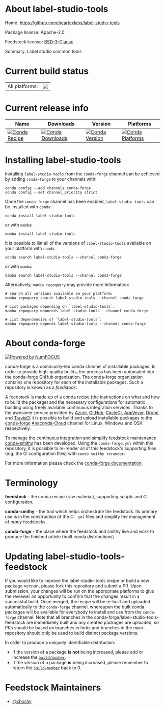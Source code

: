 About label-studio-tools
========================

Home: https://github.com/heartexlabs/label-studio-tools

Package license: Apache-2.0

Feedstock license: [BSD-3-Clause](https://github.com/conda-forge/label-studio-tools-feedstock/blob/main/LICENSE.txt)

Summary: Label studio common tools

Current build status
====================


<table><tr><td>All platforms:</td>
    <td>
      <a href="https://dev.azure.com/conda-forge/feedstock-builds/_build/latest?definitionId=18272&branchName=main">
        <img src="https://dev.azure.com/conda-forge/feedstock-builds/_apis/build/status/label-studio-tools-feedstock?branchName=main">
      </a>
    </td>
  </tr>
</table>

Current release info
====================

| Name | Downloads | Version | Platforms |
| --- | --- | --- | --- |
| [![Conda Recipe](https://img.shields.io/badge/recipe-label--studio--tools-green.svg)](https://anaconda.org/conda-forge/label-studio-tools) | [![Conda Downloads](https://img.shields.io/conda/dn/conda-forge/label-studio-tools.svg)](https://anaconda.org/conda-forge/label-studio-tools) | [![Conda Version](https://img.shields.io/conda/vn/conda-forge/label-studio-tools.svg)](https://anaconda.org/conda-forge/label-studio-tools) | [![Conda Platforms](https://img.shields.io/conda/pn/conda-forge/label-studio-tools.svg)](https://anaconda.org/conda-forge/label-studio-tools) |

Installing label-studio-tools
=============================

Installing `label-studio-tools` from the `conda-forge` channel can be achieved by adding `conda-forge` to your channels with:

```
conda config --add channels conda-forge
conda config --set channel_priority strict
```

Once the `conda-forge` channel has been enabled, `label-studio-tools` can be installed with `conda`:

```
conda install label-studio-tools
```

or with `mamba`:

```
mamba install label-studio-tools
```

It is possible to list all of the versions of `label-studio-tools` available on your platform with `conda`:

```
conda search label-studio-tools --channel conda-forge
```

or with `mamba`:

```
mamba search label-studio-tools --channel conda-forge
```

Alternatively, `mamba repoquery` may provide more information:

```
# Search all versions available on your platform:
mamba repoquery search label-studio-tools --channel conda-forge

# List packages depending on `label-studio-tools`:
mamba repoquery whoneeds label-studio-tools --channel conda-forge

# List dependencies of `label-studio-tools`:
mamba repoquery depends label-studio-tools --channel conda-forge
```


About conda-forge
=================

[![Powered by
NumFOCUS](https://img.shields.io/badge/powered%20by-NumFOCUS-orange.svg?style=flat&colorA=E1523D&colorB=007D8A)](https://numfocus.org)

conda-forge is a community-led conda channel of installable packages.
In order to provide high-quality builds, the process has been automated into the
conda-forge GitHub organization. The conda-forge organization contains one repository
for each of the installable packages. Such a repository is known as a *feedstock*.

A feedstock is made up of a conda recipe (the instructions on what and how to build
the package) and the necessary configurations for automatic building using freely
available continuous integration services. Thanks to the awesome service provided by
[Azure](https://azure.microsoft.com/en-us/services/devops/), [GitHub](https://github.com/),
[CircleCI](https://circleci.com/), [AppVeyor](https://www.appveyor.com/),
[Drone](https://cloud.drone.io/welcome), and [TravisCI](https://travis-ci.com/)
it is possible to build and upload installable packages to the
[conda-forge](https://anaconda.org/conda-forge) [Anaconda-Cloud](https://anaconda.org/)
channel for Linux, Windows and OSX respectively.

To manage the continuous integration and simplify feedstock maintenance
[conda-smithy](https://github.com/conda-forge/conda-smithy) has been developed.
Using the ``conda-forge.yml`` within this repository, it is possible to re-render all of
this feedstock's supporting files (e.g. the CI configuration files) with ``conda smithy rerender``.

For more information please check the [conda-forge documentation](https://conda-forge.org/docs/).

Terminology
===========

**feedstock** - the conda recipe (raw material), supporting scripts and CI configuration.

**conda-smithy** - the tool which helps orchestrate the feedstock.
                   Its primary use is in the construction of the CI ``.yml`` files
                   and simplify the management of *many* feedstocks.

**conda-forge** - the place where the feedstock and smithy live and work to
                  produce the finished article (built conda distributions)


Updating label-studio-tools-feedstock
=====================================

If you would like to improve the label-studio-tools recipe or build a new
package version, please fork this repository and submit a PR. Upon submission,
your changes will be run on the appropriate platforms to give the reviewer an
opportunity to confirm that the changes result in a successful build. Once
merged, the recipe will be re-built and uploaded automatically to the
`conda-forge` channel, whereupon the built conda packages will be available for
everybody to install and use from the `conda-forge` channel.
Note that all branches in the conda-forge/label-studio-tools-feedstock are
immediately built and any created packages are uploaded, so PRs should be based
on branches in forks and branches in the main repository should only be used to
build distinct package versions.

In order to produce a uniquely identifiable distribution:
 * If the version of a package **is not** being increased, please add or increase
   the [``build/number``](https://docs.conda.io/projects/conda-build/en/latest/resources/define-metadata.html#build-number-and-string).
 * If the version of a package **is** being increased, please remember to return
   the [``build/number``](https://docs.conda.io/projects/conda-build/en/latest/resources/define-metadata.html#build-number-and-string)
   back to 0.

Feedstock Maintainers
=====================

* [@xhochy](https://github.com/xhochy/)


